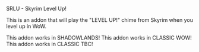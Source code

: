 
SRLU - Skyrim Level Up!

This is an addon that will play the "LEVEL UP!" chime from Skyrim when you level up in WoW.

This addon works in SHADOWLANDS!
This addon works in CLASSIC WOW!
This addon works in CLASSIC TBC!
